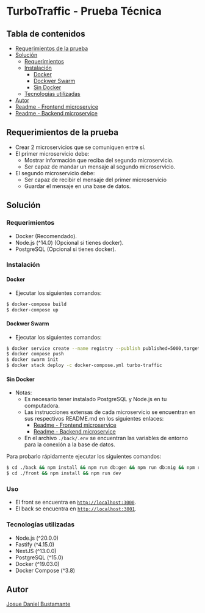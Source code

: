 # TurboTraffic - Prueba Técnica

## Tabla de contenidos
- [Requerimientos de la prueba](#requerimientos-de-la-prueba)
- [Solución](#solución)
  - [Requerimientos](#requerimientos)
  - [Instalación](#instalación)
    - [Docker](#docker)
    - [Dockwer Swarm](#dockwer-swarm)
    - [Sin Docker](#sin-docker)
  - [Tecnologías utilizadas](#tecnologías-utilizadas)
- [Autor](#autor)
- [Readme - Frontend microservice][#1]
- [Readme - Backend microservice][#2]

## Requerimientos de la prueba
- Crear 2 microservicios que se comuniquen entre sí.
- El primer microservicio debe:
  - Mostrar información que reciba del segundo microservicio.
  - Ser capaz de mandar un mensaje al segundo microservicio.
- El segundo microservicio debe:
  - Ser capaz de recibir el mensaje del primer microservicio
  - Guardar el mensaje en una base de datos.

## Solución
### Requerimientos
- Docker (Recomendado).
- Node.js (^14.0) (Opcional si tienes docker).
- PostgreSQL (Opcional si tienes docker).

### Instalación
#### Docker
- Ejecutar los siguientes comandos:
```sh
$ docker-compose build
$ docker-compose up
```
#### Dockwer Swarm
- Ejecutar los siguientes comandos:
```sh
$ docker service create --name registry --publish published=5000,target=5000 registry:2
$ docker compose push
$ docker swarm init
$ docker stack deploy -c docker-compose.yml turbo-traffic
```
#### Sin Docker
- Notas:
  - Es necesario tener instalado PostgreSQL y Node.js en tu computadora.
  - Las instrucciones extensas de cada microservicio se encuentran en sus respectivos README.md en los siguientes enlaces:
    - [Readme - Frontend microservice][#1]
    - [Readme - Backend microservice][#2]
  - En el archivo `./back/.env` se encuentran las variables de entorno para la conexión a la base de datos.
  
Para probarlo rápidamente ejecutar los siguientes comandos:
```sh
$ cd ./back && npm install && npm run db:gen && npm run db:mig && npm run dev
$ cd ./front && npm install && npm run dev
```

### Uso
- El front se encuentra en [`http://localhost:3000`][#3].
- El back se encuentra en [`http://localhost:3001`][#4].

### Tecnologías utilizadas
- Node.js (^20.0.0)
- Fastify (^4.15.0)
- NextJS (^13.0.0)
- PostgreSQL (^15.0)
- Docker (^19.03.0)
- Docker Compose (^3.8)

## Autor
[Josue Daniel Bustamante](https://github.com/josuedanielbust)

[#1]: ./front/README.md
[#2]: ./back/README.md
[#3]: http://localhost:3000
[#4]: http://localhost:3001
